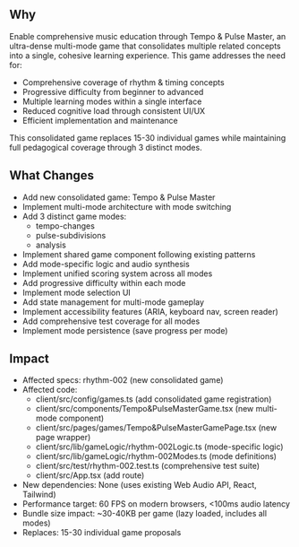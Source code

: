 ## Why
Enable comprehensive music education through Tempo & Pulse Master, an ultra-dense multi-mode game that consolidates multiple related concepts into a single, cohesive learning experience. This game addresses the need for:
- Comprehensive coverage of rhythm & timing concepts
- Progressive difficulty from beginner to advanced
- Multiple learning modes within a single interface
- Reduced cognitive load through consistent UI/UX
- Efficient implementation and maintenance

This consolidated game replaces 15-30 individual games while maintaining full pedagogical coverage through 3 distinct modes.

## What Changes
- Add new consolidated game: Tempo & Pulse Master
- Implement multi-mode architecture with mode switching
- Add 3 distinct game modes:
  - tempo-changes
  - pulse-subdivisions
  - analysis
- Implement shared game component following existing patterns
- Add mode-specific logic and audio synthesis
- Implement unified scoring system across all modes
- Add progressive difficulty within each mode
- Implement mode selection UI
- Add state management for multi-mode gameplay
- Implement accessibility features (ARIA, keyboard nav, screen reader)
- Add comprehensive test coverage for all modes
- Implement mode persistence (save progress per mode)

## Impact
- Affected specs: rhythm-002 (new consolidated game)
- Affected code:
  - client/src/config/games.ts (add consolidated game registration)
  - client/src/components/Tempo&PulseMasterGame.tsx (new multi-mode component)
  - client/src/pages/games/Tempo&PulseMasterGamePage.tsx (new page wrapper)
  - client/src/lib/gameLogic/rhythm-002Logic.ts (mode-specific logic)
  - client/src/lib/gameLogic/rhythm-002Modes.ts (mode definitions)
  - client/src/test/rhythm-002.test.ts (comprehensive test suite)
  - client/src/App.tsx (add route)
- New dependencies: None (uses existing Web Audio API, React, Tailwind)
- Performance target: 60 FPS on modern browsers, <100ms audio latency
- Bundle size impact: ~30-40KB per game (lazy loaded, includes all modes)
- Replaces: 15-30 individual game proposals
